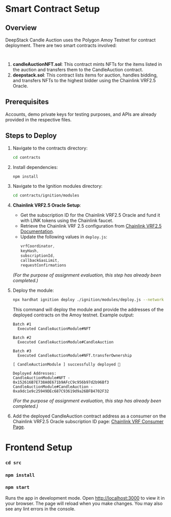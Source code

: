 # Smart Contract Setup

## Overview
DeepStack Candle Auction uses the Polygon Amoy Testnet for contract deployment. There are two smart contracts involved:
```    In case metamask gives Internal JSON RPC Error simply go to setting -> Advanced -> Clear Activity Tab
  ```
```    Also ensure to login into the Admin wallet Address for run administrative authorized tasks. It's Metamask private key is provided in the hardhat.config.js
  ```
1. **candleAuctionNFT.sol**: This contract mints NFTs for the items listed in the auction and transfers them to the CandleAuction contract.
2. **deepstack.sol**: This contract lists items for auction, handles bidding, and transfers NFTs to the highest bidder using the Chainlink VRF2.5 Oracle.

## Prerequisites
Accounts, demo private keys for testing purposes, and APIs are already provided in the respective files.

## Steps to Deploy

1. Navigate to the contracts directory:
    ```sh
    cd contracts
    ```

2. Install dependencies:
    ```sh
    npm install
    ```

3. Navigate to the Ignition modules directory:
    ```sh
    cd contracts/ignition/modules
    ```

4. **Chainlink VRF2.5 Oracle Setup**:
    - Get the subscription ID for the Chainlink VRF2.5 Oracle and fund it with LINK tokens using the Chainlink faucet.
    - Retrieve the Chainlink VRF 2.5 configuration from [Chainlink VRF2.5 Documentation](https://docs.chain.link/vrf/v2-5/supported-networks#polygon-amoy-testnet).
    - Update the following values in `deploy.js`:
      ```javascript
      vrfCoordinator,
      keyHash,
      subscriptionId,
      callbackGasLimit,
      requestConfirmations
      ```
    *(For the purpose of assignment evaluation, this step has already been completed.)*

5. Deploy the module:
    ```sh
    npx hardhat ignition deploy ./ignition/modules/deploy.js --network amoy
    ```
    This command will deploy the module and provide the addresses of the deployed contracts on the Amoy testnet. Example output:
    ```
    Batch #1
      Executed CandleAuctionModule#NFT

    Batch #2
      Executed CandleAuctionModule#CandleAuction

    Batch #3
      Executed CandleAuctionModule#NFT.transferOwnership

    [ CandleAuctionModule ] successfully deployed 🚀

    Deployed Addresses:
    CandleAuctionModule#NFT - 0x152616B7E738A0E671b9AFcC9c956b97d2b96Bf3
    CandleAuctionModule#CandleAuction - 0xa9dc1e9c25949DEc687C93619d9a26BFB4702F32
    ```
    *(For the purpose of assignment evaluation, this step has already been completed.)*

6. Add the deployed CandleAuction contract address as a consumer on the Chainlink VRF2.5 Oracle subscription ID page: [Chainlink VRF Consumer Page](https://vrf.chain.link/polygon-amoy/4770084190029772705768595926798226884560589758950304855731850812408104746629).

# Frontend Setup

### `cd src`

### `npm install`

### `npm start`

Runs the app in development mode. Open [http://localhost:3000](http://localhost:3000) to view it in your browser. The page will reload when you make changes. You may also see any lint errors in the console.
